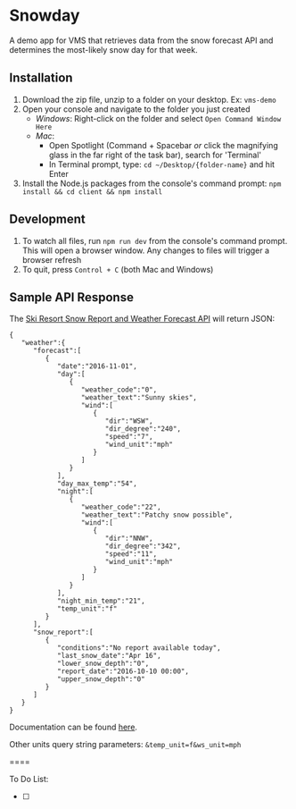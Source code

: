 # Snowday

A demo app for VMS that retrieves data from the snow forecast API and determines the most-likely snow day for that week.
 
## Installation

1. Download the zip file, unzip to a folder on your desktop. Ex: `vms-demo`
2. Open your console and navigate to the folder you just created
    - *Windows*: Right-click on the folder and select `Open Command Window Here`
    - *Mac*: 
        - Open Spotlight (Command + Spacebar _or_ click the magnifying glass in the far right of the task bar), search for 'Terminal'
        - In Terminal prompt, type: `cd ~/Desktop/{folder-name}` and hit Enter
3. Install the Node.js packages from the console's command prompt: `npm install && cd client && npm install`

## Development

1. To watch all files, run `npm run dev` from the console's command prompt. This will open a browser window. Any changes to files will trigger a browser refresh 
2. To quit, press `Control + C` (both Mac and Windows)

## Sample API Response

The [Ski Resort Snow Report and Weather Forecast API](http://www.myweather2.com/developer/apis.aspx?uref=f8add9ec-fe95-4001-b822-df8680e49dce) will return JSON:

```
{
   "weather":{
      "forecast":[
         {
            "date":"2016-11-01",
            "day":[
               {
                  "weather_code":"0",
                  "weather_text":"Sunny skies",
                  "wind":[
                     {
                        "dir":"WSW",
                        "dir_degree":"240",
                        "speed":"7",
                        "wind_unit":"mph"
                     }
                  ]
               }
            ],
            "day_max_temp":"54",
            "night":[
               {
                  "weather_code":"22",
                  "weather_text":"Patchy snow possible",
                  "wind":[
                     {
                        "dir":"NNW",
                        "dir_degree":"342",
                        "speed":"11",
                        "wind_unit":"mph"
                     }
                  ]
               }
            ],
            "night_min_temp":"21",
            "temp_unit":"f"
         }
      ],
      "snow_report":[
         {
            "conditions":"No report available today",
            "last_snow_date":"Apr 16",
            "lower_snow_depth":"0",
            "report_date":"2016-10-10 00:00",
            "upper_snow_depth":"0"
         }
      ]
   }
}
```

Documentation can be found [here](http://www.myweather2.com/developer/apis.aspx?uref=becda844-8299-4bf6-899b-d771a92b9dbf).

Other units query string parameters: `&temp_unit=f&ws_unit=mph`

====

To Do List:

- [ ]  